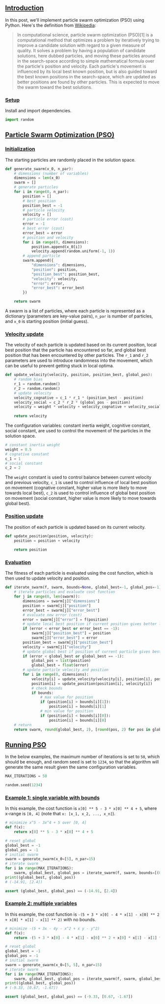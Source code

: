 <!--
    Particle Swarm Optimization in Python
    Michael Sjöberg
    Jan 16, 2023
-->

## <a name="1" class="anchor"></a> [Introduction](#1)

<!-- Particle swarm optimization (PSO) is a computational method used to find the optimal solution to problems. It is based on the behavior of large groups in nature, such as flocks of birds and swarms of insects, where individuals work together to find food or a new home. In PSO, each possible solution is represented by a particle that moves around in the solution space. The particles are guided by their own best solution (local best), as well as the best solution found by other particles (global best). -->

In this post, we'll implement particle swarm optimization (PSO) using Python. Here's the definition from [Wikipedia](https://en.wikipedia.org/wiki/Particle_swarm_optimization):

> In computational science, particle swarm optimization (PSO)[1] is a computational method that optimizes a problem by iteratively trying to improve a candidate solution with regard to a given measure of quality. It solves a problem by having a population of candidate solutions, here dubbed particles, and moving these particles around in the search-space according to simple mathematical formula over the particle's position and velocity. Each particle's movement is influenced by its local best known position, but is also guided toward the best known positions in the search-space, which are updated as better positions are found by other particles. This is expected to move the swarm toward the best solutions.

### <a name="1.1" class="anchor"></a> [Setup](#1.1)

Install and import dependencies.

```python
import random
```

## <a name="2" class="anchor"></a> [Particle Swarm Optimization (PSO)](#2)

### <a name="2.1" class="anchor"></a> [Initialization](#2.1)

The starting particles are randomly placed in the solution space.

```python
def generate_swarm(x_0, n_par):
    # dimensions (number of variables)
    dimensions = len(x_0)
    swarm = []
    # generate particles
    for i in range(0, n_par):
        position = []
        # best position
        position_best = -1
        # particle velocity
        velocity = []
        # particle error (cost)
        error = -1
        # best error (cost)
        error_best = error
        # position and velocity
        for i in range(0, dimensions):
            position.append(x_0[i])
            velocity.append(random.uniform(-1, 1))
        # append particle
        swarm.append({
            "dimensions": dimensions,
            "position": position,
            "position_best": position_best,
            "velocity": velocity,
            "error": error,
            "error_best": error_best
        })

    return swarm
```

A swarm is a list of particles, where each particle is represented as a dictionary (parameters are key-value pairs), `n_par` is number of particles, and `x_0` is starting position (initial guess).

### <a name="2.2" class="anchor"></a> [Velocity update](#2.2)

The velocity of each particle is updated based on its current position, local best position that the particle has encountered so far, and global best position that has been encountered by other particles. The `r_1` and `r_2` parameters are used to introduce randomness into the movement, which can be useful to prevent getting stuck in local optima.

```python
def update_velocity(velocity, position, position_best, global_pos):
    # random bias
    r_1 = random.random()
    r_2 = random.random()
    # update velocity
    velocity_cognative = c_1 * r_1 * (position_best - position)
    velocity_social = c_2 * r_2 * (global_pos - position)
    velocity = weight * velocity + velocity_cognative + velocity_social
    
    return velocity
```

The configuration variables: constant inertia weight, cognitive constant, social constant, are used to control the movement of the particles in the solution space.

```python
# constant inertia weight
weight = 0.5
# cognative constant
c_1 = 1
# social constant
c_2 = 2
```

The `weight` constant is used to control balance between current velocity and previous velocity, `c_1` is used to control influence of local best position on movement (cognative constant, higher value is more likely to move towards local best), `c_2` is used to control influence of global best position on movement (social constant, higher value is more likely to move towards global best).

### <a name="2.3" class="anchor"></a> [Position update](#2.3)

The position of each particle is updated based on its current velocity.

```python
def update_position(position, velocity):
    position = position + velocity
    
    return position
```

### <a name="2.4" class="anchor"></a> [Evaluation](#2.4)

The fitness of each particle is evaluated using the cost function, which is then used to update velocity and position.

```python
def iterate_swarm(f, swarm, bounds=None, global_best=-1, global_pos=-1):
    # iterate particles and evaluate cost function
    for j in range(0, len(swarm)):
        dimensions = swarm[j]["dimensions"]
        position = swarm[j]["position"]
        error_best = swarm[j]["error_best"]
        # evaluate new error (cost)
        error = swarm[j]["error"] = f(position)
        # update local best position if current position gives better local error
        if (error < error_best or error_best == -1):
            swarm[j]["position_best"] = position
            swarm[j]["error_best"] = error
        position_best = swarm[j]["position_best"]
        velocity = swarm[j]["velocity"]
        # update global best if position of current particle gives best global error
        if (error < global_best or global_best == -1):
            global_pos = list(position)
            global_best = float(error)
        # update particle velocity and position
        for i in range(0, dimensions):
            velocity[i] = update_velocity(velocity[i], position[i], position_best[i], global_pos[i])
            position[i] = update_position(position[i], velocity[i])
            # check bounds
            if bounds:
                # max value for position
                if (position[i] > bounds[i][1]):
                    position[i] = bounds[i][1]
                # min value for position
                if (position[i] < bounds[i][0]):
                    position[i] = bounds[i][0]
    # return
    return swarm, round(global_best, 2), [round(pos, 2) for pos in global_pos]
```

## <a name="3" class="anchor"></a> [Running PSO](#3)

In the below examples, the maximum number of iterations is set to `50`, which should be enough, and random seed is set to `1234`, so that the algorithm will generate the same result given the same configuration variables.

```python
MAX_ITERATIONS = 50
```

```python
random.seed(1234)
```

### <a name="3.1" class="anchor"></a> [**Example 1:** single variable with bounds](#3.1)

In this example, the cost function is `x[0] ** 5 - 3 * x[0] ** 4 + 5`, where x-range is `[0, 4]` (note that `x: [x_1, x_2, ..., x_n]`).

```python
# minimize x^5 - 3x^4 + 5 over [0, 4]
def f(x):
    return x[0] ** 5 - 3 * x[0] ** 4 + 5
```

```python
# reset global
global_best = -1
global_pos = -1
# initial swarm
swarm = generate_swarm(x_0=[5], n_par=15)
# iterate swarm
for i in range(MAX_ITERATIONS):
    swarm, global_best, global_pos = iterate_swarm(f, swarm, bounds=[(0, 4)], global_best=global_best, global_pos=global_pos)
print((global_best, global_pos))
# (-14.91, [2.4])
```

```python
assert (global_best, global_pos) == (-14.91, [2.4])
```

### <a name="3.2" class="anchor"></a> [**Example 2:** multiple variables](#3.2)

In this example, the cost function is `-(5 + 3 * x[0] - 4 * x[1] - x[0] ** 2 + x[0] * x[1] - x[1] ** 2)` with no bounds.

```python
# minimize -(5 + 3x - 4y - x^2 + x y - y^2)
def f(x):
    return -(5 + 3 * x[0] - 4 * x[1] - x[0] ** 2 + x[0] * x[1] - x[1] ** 2)
```

```python
# reset global
global_best = -1
global_pos = -1
# initial swarm
swarm = generate_swarm(x_0=[5, 5], n_par=15)
# iterate swarm
for i in range(MAX_ITERATIONS):
    swarm, global_best, global_pos = iterate_swarm(f, swarm, global_best=global_best, global_pos=global_pos)
print((global_best, global_pos))
# (-9.33, [0.67, -1.67])
```

```python
assert (global_best, global_pos) == (-9.33, [0.67, -1.67])
```

